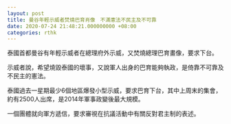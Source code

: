 ```yaml
---
layout: post
title: 曼谷年輕示威者焚燒巴育肖像　不滿憲法不民主及不可靠
date: 2020-07-24 21:48:21.000000000 +08:00
categories: rthk
---
```


泰國首都曼谷有年輕示威者在總理府外示威，又焚燒總理巴育畫像，要求下台。

示威者說，希望燒毀泰國的壞事，又說軍人出身的巴育能夠執政，是倚靠不可靠及不民主的憲法。

泰國過去一星期最少6個地區爆發小型示威，要求巴育下台，其中上周末的集會，約有2500人出席，是2014年軍事政變後最大規模。

一個團體就向軍方遞信，要求審視在抗議活動中有關反對君主制的表述。
